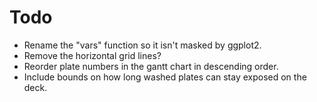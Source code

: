 # Todo

* Rename the "vars" function so it isn't masked by ggplot2.
* Remove the horizontal grid lines?
* Reorder plate numbers in the gantt chart in descending order.
* Include bounds on how long washed plates can stay exposed on the deck.